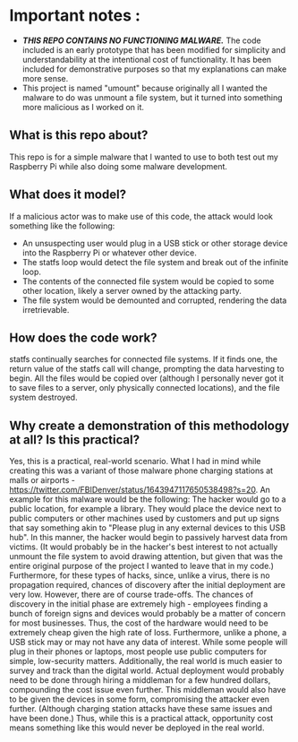 # Important notes :
* ***THIS REPO CONTAINS NO FUNCTIONING MALWARE.*** The code included is an early prototype that has been modified for simplicity and understandability at the intentional cost of functionality. It has been included for demonstrative purposes so that my explanations can make more sense.
* This project is named "umount" because originally all I wanted the malware to do was unmount a file system, but it turned into something more malicious as I worked on it.

## What is this repo about?
This repo is for a simple malware that I wanted to use to both test out my Raspberry Pi while also doing some malware development.

## What does it model?
If a malicious actor was to make use of this code, the attack would look something like the following:
* An unsuspecting user would plug in a USB stick or other storage device into the Raspberry Pi or whatever other device.
* The statfs loop would detect the file system and break out of the infinite loop.
* The contents of the connected file system would be copied to some other location, likely a server owned by the attacking party.
* The file system would be demounted and corrupted, rendering the data irretrievable. 

## How does the code work?
statfs continually searches for connected file systems. If it finds one, the return value of the statfs call will change, prompting the data harvesting to begin. All the files would be copied over (although I personally never got it to save files to a server, only physically connected locations), and the file system destroyed.

## Why create a demonstration of this methodology at all? Is this practical?
Yes, this is a practical, real-world scenario. What I had in mind while creating this was a variant of those malware phone charging stations at malls or airports - https://twitter.com/FBIDenver/status/1643947117650538498?s=20. An example for this malware would be the following: The hacker would go to a public location, for example a library. They would place the device next to public computers or other machines used by customers and put up signs that say something akin to "Please plug in any external devices to this USB hub". In this manner, the hacker would begin to passively harvest data from victims. (It would probably be in the hacker's best interest to not actually unmount the file system to avoid drawing attention, but given that was the entire original purpose of the project I wanted to leave that in my code.) Furthermore, for these types of hacks, since, unlike a virus, there is no propagation required, chances of discovery after the initial deployment are very low. However, there are of course trade-offs. The chances of discovery in the initial phase are extremely high - employees finding a bunch of foreign signs and devices would probably be a matter of concern for most businesses. Thus, the cost of the hardware would need to be extremely cheap given the high rate of loss. Furthermore, unlike a phone, a USB stick may or may not have any data of interest. While some people will plug in their phones or laptops, most people use public computers for simple, low-security matters. Additionally, the real world is much easier to survey and track than the digital world. Actual deployment would probably need to be done through hiring a middleman for a few hundred dollars, compounding the cost issue even further. This middleman would also have to be given the devices in some form, compromising the attacker even further. (Although charging station attacks have these same issues and have been done.) Thus, while this is a practical attack, opportunity cost means something like this would never be deployed in the real world. 
